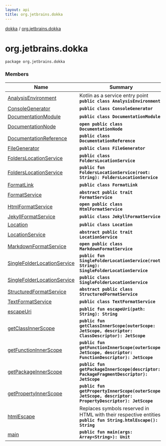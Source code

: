 ```yaml
---
layout: api
title: org.jetbrains.dokka
---
```

[dokka](../index.html) / [org.jetbrains.dokka](index.html)


# org.jetbrains.dokka



```
package org.jetbrains.dokka
```


### Members

| Name | Summary |
|------|---------|
|[AnalysisEnvironment](AnalysisEnvironment/index.html)|Kotlin as a service entry point<br/>**`public class AnalysisEnvironment`**|
|[ConsoleGenerator](ConsoleGenerator/index.html)|**`public class ConsoleGenerator`**|
|[DocumentationModule](DocumentationModule/index.html)|**`public class DocumentationModule`**|
|[DocumentationNode](DocumentationNode/index.html)|**`open public class DocumentationNode`**|
|[DocumentationReference](DocumentationReference/index.html)|**`public class DocumentationReference`**|
|[FileGenerator](FileGenerator/index.html)|**`public class FileGenerator`**|
|[FoldersLocationService](FoldersLocationService/index.html)|**`public class FoldersLocationService`**|
|[FoldersLocationService](FoldersLocationService.html)|**`public fun FoldersLocationService(root: String): FoldersLocationService`**|
|[FormatLink](FormatLink/index.html)|**`public class FormatLink`**|
|[FormatService](FormatService.html)|**`abstract public trait FormatService`**|
|[HtmlFormatService](HtmlFormatService/index.html)|**`open public class HtmlFormatService`**|
|[JekyllFormatService](JekyllFormatService/index.html)|**`public class JekyllFormatService`**|
|[Location](Location/index.html)|**`public class Location`**|
|[LocationService](LocationService.html)|**`abstract public trait LocationService`**|
|[MarkdownFormatService](MarkdownFormatService/index.html)|**`open public class MarkdownFormatService`**|
|[SingleFolderLocationService](SingleFolderLocationService.html)|**`public fun SingleFolderLocationService(root: String): SingleFolderLocationService`**|
|[SingleFolderLocationService](SingleFolderLocationService/index.html)|**`public class SingleFolderLocationService`**|
|[StructuredFormatService](StructuredFormatService/index.html)|**`abstract public class StructuredFormatService`**|
|[TextFormatService](TextFormatService/index.html)|**`public class TextFormatService`**|
|[escapeUri](escapeUri.html)|**`public fun escapeUri(path: String): String`**|
|[getClassInnerScope](getClassInnerScope.html)|**`public fun getClassInnerScope(outerScope: JetScope, descriptor: ClassDescriptor): JetScope`**|
|[getFunctionInnerScope](getFunctionInnerScope.html)|**`public fun getFunctionInnerScope(outerScope: JetScope, descriptor: FunctionDescriptor): JetScope`**|
|[getPackageInnerScope](getPackageInnerScope.html)|**`public fun getPackageInnerScope(descriptor: PackageFragmentDescriptor): JetScope`**|
|[getPropertyInnerScope](getPropertyInnerScope.html)|**`public fun getPropertyInnerScope(outerScope: JetScope, descriptor: PropertyDescriptor): JetScope`**|
|[htmlEscape](htmlEscape.html)|Replaces symbols reserved in HTML with their respective entities.<br/>**`public fun String.htmlEscape(): String`**|
|[main](main.html)|**`public fun main(args: Array<String>): Unit`**|
